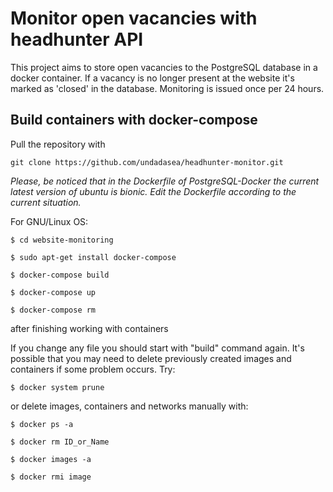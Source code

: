 # Monitor open vacancies with headhunter API
This project aims to store open vacancies to the PostgreSQL database in a docker container. If a vacancy is no longer present at the website it's marked as 'closed' in the database. Monitoring is issued once per 24 hours.

## Build containers with docker-compose
Pull the repository with

`git clone https://github.com/undadasea/headhunter-monitor.git`

*Please, be noticed that in the Dockerfile of PostgreSQL-Docker the current latest version of ubuntu is bionic. Edit the Dockerfile according to the current situation.*

For GNU/Linux OS:
```
$ cd website-monitoring

$ sudo apt-get install docker-compose

$ docker-compose build

$ docker-compose up

$ docker-compose rm  
```
after finishing working with containers

If you change any file you should start with "build" command again. It's possible that you may need to delete previously created images and containers if some problem occurs. Try:

`$ docker system prune`

or delete images, containers and networks manually with:

```
$ docker ps -a

$ docker rm ID_or_Name
```

```
$ docker images -a

$ docker rmi image
```
